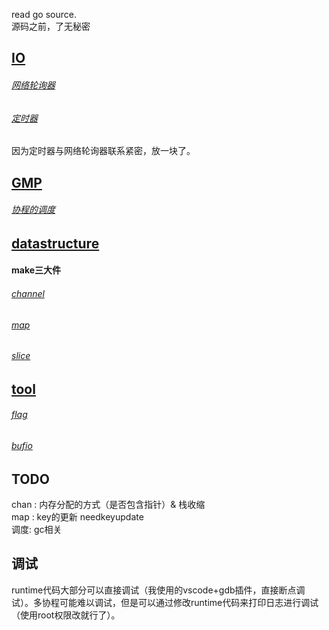 read go source.  
源码之前，了无秘密  

## [IO](./IO)
###### [网络轮询器](./IO/netPoll/net.md)
###### [定时器](./IO/timer/timer.md)
因为定时器与网络轮询器联系紧密，放一块了。

## [GMP](./GMP)
###### [协程的调度](./GMP/sched.md)


## [datastructure](./datastructure)
#### **make三大件**
###### [channel](./datastructure/chan/chan.md)
###### [map](./datastructure/map/map.md)
###### [slice](./datastructure/slice/slice.md)


## [tool](./tool)
###### [flag](./tool/flag/flag.md)
###### [bufio](./tool/bufio/bufio.md)

## TODO
chan : 内存分配的方式（是否包含指针）& 栈收缩  
map : key的更新 needkeyupdate  
调度: gc相关  

## 调试
runtime代码大部分可以直接调试（我使用的vscode+gdb插件，直接断点调试）。多协程可能难以调试，但是可以通过修改runtime代码来打印日志进行调试（使用root权限改就行了）。
